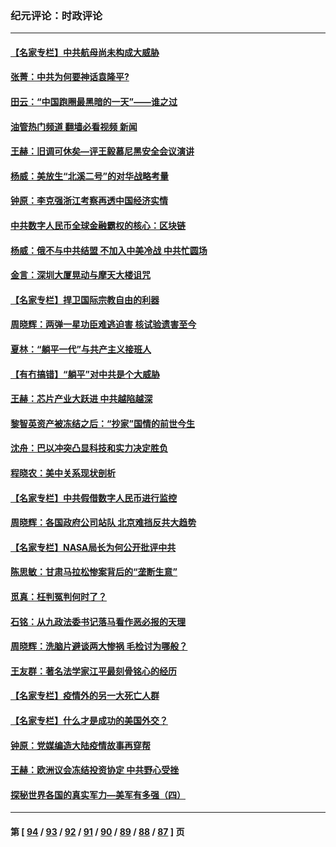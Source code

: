 ### 纪元评论：时政评论
---
#### [【名家专栏】中共航母尚未构成大威胁](../../pages/nsc1025/n12977328.md?05270330) 
#### [张菁：中共为何要神话袁隆平?](../../pages/nsc1025/n12977699.md?05270330) 
#### [田云：“中国跑圈最黑暗的一天”——谁之过](../../pages/nsc1025/n12975723.md?05270330) 
#### [油管热门频道 翻墙必看视频 新闻](ok?05270330)
#### [王赫：旧调可休矣—评王毅慕尼黑安全会议演讲](../../pages/nsc1025/n12975320.md?05270330) 
#### [杨威：美放生“北溪二号”的对华战略考量](../../pages/nsc1025/n12968588.md?05270330) 
#### [钟原：李克强浙江考察再透中国经济实情](../../pages/nsc1025/n12975789.md?05270330) 
#### [中共数字人民币全球金融霸权的核心：区块链](../../pages/nsc1025/n12974568.md?05270330) 
#### [杨威：俄不与中共结盟 不加入中美冷战 中共忙圆场](../../pages/nsc1025/n12975226.md?05270330) 
#### [金言：深圳大厦晃动与摩天大楼诅咒](../../pages/nsc1025/n12975288.md?05270330) 
#### [【名家专栏】捍卫国际宗教自由的利器](../../pages/nsc1025/n12975113.md?05270330) 
#### [周晓辉：两弹一星功臣难逃迫害 核试验遗害至今](../../pages/nsc1025/n12974997.md?05270330) 
#### [夏林：“躺平一代”与共产主义接班人](../../pages/nsc1025/n12975225.md?05270330) 
#### [【有冇搞错】“躺平”对中共是个大威胁](../../pages/nsc1025/n12972867.md?05270330) 
#### [王赫：芯片产业大跃进 中共越陷越深](../../pages/nsc1025/n12973363.md?05270330) 
#### [黎智英资产被冻结之后：“抄家”国情的前世今生](../../pages/nsc1025/n12973438.md?05270330) 
#### [沈舟：巴以冲突凸显科技和实力决定胜负](../../pages/nsc1025/n12973018.md?05270330) 
#### [程晓农：美中关系现状剖析](../../pages/nsc1025/n12973375.md?05270330) 
#### [【名家专栏】中共假借数字人民币进行监控](../../pages/nsc1025/n12972134.md?05270330) 
#### [周晓辉：各国政府公司站队 北京难挡反共大趋势](../../pages/nsc1025/n12972590.md?05270330) 
#### [【名家专栏】NASA局长为何公开批评中共](../../pages/nsc1025/n12972118.md?05270330) 
#### [陈思敏：甘肃马拉松惨案背后的“垄断生意”](../../pages/nsc1025/n12970449.md?05270330) 
#### [觅真：枉判冤判何时了？](../../pages/nsc1025/n12971377.md?05270330) 
#### [石铭：从九政法委书记落马看作恶必报的天理](../../pages/nsc1025/n12971260.md?05270330) 
#### [周晓辉：洗脑片避谈两大惨祸 毛检讨为哪般？](../../pages/nsc1025/n12971285.md?05270330) 
#### [王友群：著名法学家江平最刻骨铭心的经历](../../pages/nsc1025/n12970787.md?05270330) 
#### [【名家专栏】疫情外的另一大死亡人群](../../pages/nsc1025/n12969711.md?05270330) 
#### [【名家专栏】什么才是成功的美国外交？](../../pages/nsc1025/n12969843.md?05270330) 
#### [钟原：党媒编造大陆疫情故事再穿帮](../../pages/nsc1025/n12970160.md?05270330) 
#### [王赫：欧洲议会冻结投资协定 中共野心受挫](../../pages/nsc1025/n12968748.md?05270330) 
#### [探秘世界各国的真实军力—美军有多强（四）](../../pages/nsc1025/n12968645.md?05270330) 

---
#### 第 [ [94](./94.md?05270330) / [93](./93.md?05270330) / [92](./92.md?05270330) / [91](./91.md?05270330) / [90](./90.md?05270330) / [89](./89.md?05270330) / [88](./88.md?05270330) / [87](./87.md?05270330) ] 页
